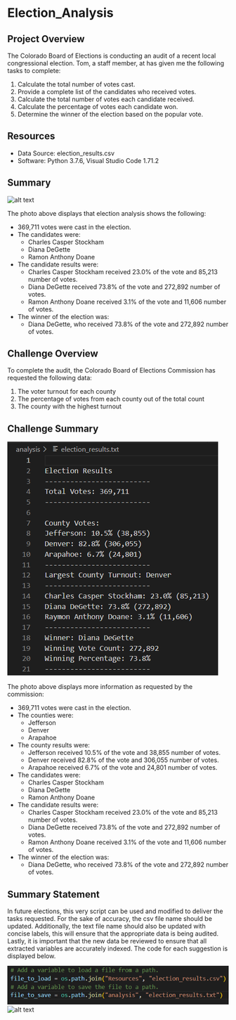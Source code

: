 # Election_Analysis

## Project Overview
The Colorado Board of Elections is conducting an audit of a recent local congressional election. Tom, a staff member, at has given me the following tasks to complete:

1. Calculate the total number of votes cast.
2. Provide a complete list of the candidates who received votes.
3. Calculate the total number of votes each candidate received.
4. Calculate the percentage of votes each candidate won.
5. Determine the winner of the election based on the popular vote.

## Resources
- Data Source: election_results.csv
- Software: Python 3.7.6, Visual Studio Code 1.71.2

## Summary
![alt text]()

The photo above displays that election analysis shows the following:
- 369,711 votes were cast in the election.
- The candidates were:
	- Charles Casper Stockham
	- Diana DeGette
	- Ramon Anthony Doane
- The candidate results were:
	- Charles Casper Stockham received 23.0% of the vote and 85,213 number of votes.
	- Diana DeGette received 73.8% of the vote and 272,892 number of votes.
	- Ramon Anthony Doane received 3.1% of the vote and 11,606 number of votes.
- The winner of the election was:
	- Diana DeGette, who received 73.8% of the vote and 272,892 number of votes.

## Challenge Overview
To complete the audit, the Colorado Board of Elections Commission has requested the following data:

1. The voter turnout for each county
2. The percentage of votes from each county out of the total count
3. The county with the highest turnout

## Challenge Summary
![alt text](Resources/challenge_election_results.png)

The photo above displays more information as requested by the commission:
- 369,711 votes were cast in the election.
- The counties were:
	- Jefferson
	- Denver
	- Arapahoe
- The county results were:
	- Jefferson received 10.5% of the vote and 38,855 number of votes.
	- Denver received 82.8% of the vote and 306,055 number of votes.
	- Arapahoe received 6.7% of the vote and 24,801 number of votes.
- The candidates were:
	- Charles Casper Stockham
	- Diana DeGette
	- Ramon Anthony Doane
- The candidate results were:
	- Charles Casper Stockham received 23.0% of the vote and 85,213 number of votes.
	- Diana DeGette received 73.8% of the vote and 272,892 number of votes.
	- Ramon Anthony Doane received 3.1% of the vote and 11,606 number of votes.
- The winner of the election was:
	- Diana DeGette, who received 73.8% of the vote and 272,892 number of votes.
  
## Summary Statement
In future elections, this very script can be used and modified to deliver the tasks requested. For the sake of accuracy, the csv file name should be updated. Additionally, the text file name should also be updated with concise labels, this will ensure that the appropriate data is being audited. Lastly, it is important that the new data be reviewed to ensure that all extracted variables are accurately indexed. The code for each suggestion is displayed below.

![alt text](Resources/file_names_to_update.png)
![alt text](indexed_objects.png)
